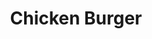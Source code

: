 ---
title: "Chicken Burger"
description: "Crispy breaded white chicken fillet served with lettuce, tomato, & mayo on a grilled bun"
price_s: "7.50"
price_l: ""
price_lg: ""
weight: "4"
hidden: true
---